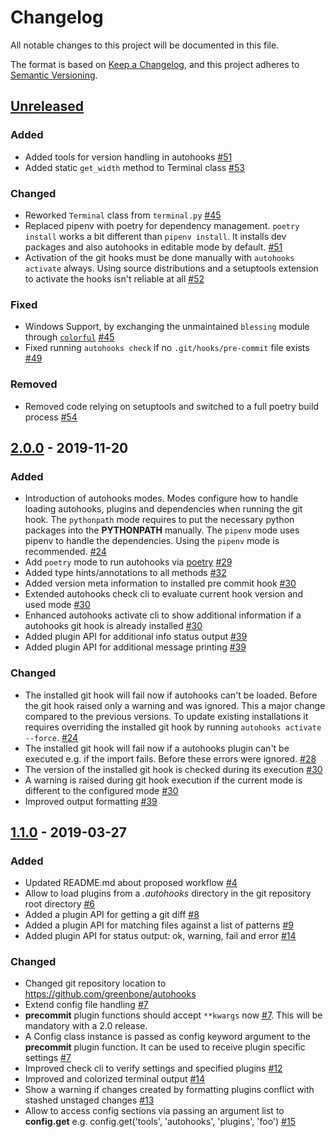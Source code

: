# Changelog

All notable changes to this project will be documented in this file.

The format is based on [Keep a Changelog](https://keepachangelog.com/en/1.0.0/),
and this project adheres to [Semantic Versioning](https://semver.org/spec/v2.0.0.html).

## [Unreleased]

### Added

* Added tools for version handling in autohooks [#51](https://github.com/greenbone/autohooks/pull/51)
* Added static `get_width` method to Terminal class [#53](https://github.com/greenbone/autohooks/pull/53)

### Changed

* Reworked `Terminal` class from `terminal.py` [#45](https://github.com/greenbone/autohooks/pull/45)
* Replaced pipenv with poetry for dependency management. `poetry install` works a
  bit different than `pipenv install`. It installs dev packages and also autohooks
  in editable mode by default. [#51](https://github.com/greenbone/autohooks/pull/51)
* Activation of the git hooks must be done manually with `autohooks activate`
  always. Using source distributions and a setuptools extension to activate the
  hooks isn't reliable at all [#52](https://github.com/greenbone/autohooks/pull/52)

### Fixed

* Windows Support, by exchanging the unmaintained `blessing` module through
  [`colorful`](https://github.com/timofurrer/colorful)
  [#45](https://github.com/greenbone/autohooks/pull/45)
* Fixed running `autohooks check` if no `.git/hooks/pre-commit` file exists
  [#49](https://github.com/greenbone/autohooks/pull/49)

### Removed
* Removed code relying on setuptools and switched to a full poetry build
  process [#54](https://github.com/greenbone/autohooks/pull/54)

[Unreleased]: https://github.com/greenbone/autohooks/compare/v2.0.0...master

## [2.0.0] - 2019-11-20

### Added

* Introduction of autohooks modes. Modes configure how to handle loading
  autohooks, plugins and dependencies when running the git hook. The
  `pythonpath` mode requires to put the necessary python packages into the
  **PYTHONPATH** manually. The `pipenv` mode uses pipenv to handle the
  dependencies. Using the `pipenv` mode is recommended.
  [#24](https://github.com/greenbone/autohooks/pull/24)
* Add `poetry` mode to run autohooks via [poetry](https://poetry.eustace.io/)
  [#29](https://github.com/greenbone/autohooks/pull/29)
* Added type hints/annotations to all methods [#32](https://github.com/greenbone/autohooks/pull/32)
* Added version meta information to installed pre commit hook
  [#30](https://github.com/greenbone/autohooks/pull/30)
* Extended autohooks check cli to evaluate current hook version and used mode
  [#30](https://github.com/greenbone/autohooks/pull/30)
* Enhanced autohooks activate cli to show additional information if a autohooks
  git hook is already installed
  [#30](https://github.com/greenbone/autohooks/pull/30)
* Added plugin API for additional info status output
  [#39](https://github.com/greenbone/autohooks/pull/39)
* Added plugin API for additional message printing
  [#39](https://github.com/greenbone/autohooks/pull/39)

### Changed

* The installed git hook will fail now if autohooks can't be loaded. Before the
  git hook raised only a warning and was ignored. This a major change compared
  to the previous versions. To update existing installations it requires
  overriding the installed git hook by running `autohooks activate --force`.
  [#24](https://github.com/greenbone/autohooks/pull/24)
* The installed git hook will fail now if a autohooks plugin can't be executed
  e.g. if the import fails. Before these errors were ignored.
  [#28](https://github.com/greenbone/autohooks/pull/28)
* The version of the installed git hook is checked during its execution
  [#30](https://github.com/greenbone/autohooks/pull/30)
* A warning is raised during git hook execution if the current mode is different
  to the configured mode [#30](https://github.com/greenbone/autohooks/pull/30)
* Improved output formatting [#39](https://github.com/greenbone/autohooks/pull/39)

[2.0.0]: https://github.com/greenbone/autohooks/compare/v1.1.0...v2.0.0

## [1.1.0] - 2019-03-27

### Added

* Updated README.md about proposed workflow
  [#4](https://github.com/greenbone/autohooks/pull/4)
* Allow to load plugins from a *.autohooks* directory in the git repository root
  directory [#6](https://github.com/greenbone/autohooks/pull/6)
* Added a plugin API for getting a git diff
  [#8](https://github.com/greenbone/autohooks/pull/8)
* Added a plugin API for matching files against a list of patterns
  [#9](https://github.com/greenbone/autohooks/pull/9)
* Added plugin API for status output: ok, warning, fail and error
  [#14](https://github.com/greenbone/autohooks/pull/14)

### Changed

* Changed git repository location to https://github.com/greenbone/autohooks
* Extend config file handling [#7](https://github.com/greenbone/autohooks/pull/7)
* **precommit** plugin functions should accept `**kwargs` now
  [#7](https://github.com/greenbone/autohooks/pull/7). This will be mandatory
  with a 2.0 release.
* A Config class instance is passed as config keyword argument to the
  **precommit** plugin function. It can be used to receive plugin specific
  settings [#7](https://github.com/greenbone/autohooks/pull/7)
* Improved check cli to verify settings and specified plugins
  [#12](https://github.com/greenbone/autohooks/pull/12)
* Improved and colorized terminal output [#14](https://github.com/greenbone/autohooks/pull/14)
* Show a warning if changes created by formatting plugins conflict with stashed
  unstaged changes [#13](https://github.com/greenbone/autohooks/pull/13)
* Allow to access config sections via passing an argument list to **config.get**
  e.g. config.get('tools', 'autohooks', 'plugins', 'foo')
  [#15](https://github.com/greenbone/autohooks/pull/15)


[1.1.0]: https://github.com/greenbone/autohooks/compare/v1.0.0...v1.1.0
